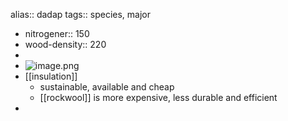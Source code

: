 alias:: dadap
tags:: species, major

- nitrogener:: 150
- wood-density:: 220
-
- ![image.png](https://peach-geographical-bat-397.mypinata.cloud/ipfs/QmfUNzDqjU1M5MmmV2VYd5P7A3AumxBJ164LGM6CXdrRp8)
- [[insulation]]
	- sustainable, available and cheap
	- [[rockwool]] is more expensive, less durable and efficient
-